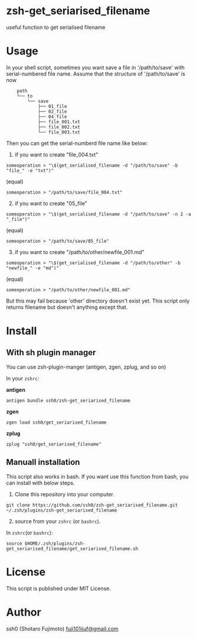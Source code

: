 # zsh-get_seriarised_filename

useful function to get serialised filename

# Usage

In your shell script, sometimes you want save a file in '/path/to/save'
with serial-numbered file name.
Assume that the structure of '/path/to/save' is now

```
    path
    └── to
        └── save
            ├── 01_file
            ├── 02_file
            ├── 04_file
            ├── file_001.txt
            ├── file_002.txt
            └── file_003.txt
```

Then you can get the serial-numberd file name like below:

1. if you want to create "file_004.txt"

```
someoperation > "\$(get_serialised_filename -d "/path/to/save" -b "file_" -e "txt")"
```

(equal)

```
someoperation > "/path/to/save/file_004.txt"
```

2. if you want to create "05_file"

```
someoperation > "\$(get_serialised_filename -d "/path/to/save" -n 2 -a "_file")"
```

(equal)

```
someoperation > "/path/to/save/05_file"
```

3. if you want to create "/path/to/other/newfile_001.md"

```
someoperation > "\$(get_serialised_filename -d "/path/to/other" -b "newfile_" -e "md")"
```

(equal)

```
someoperation > "/path/to/other/newfile_001.md"
```

But this may fail because 'other' directory doesn't exist yet.
This script only returns filename but doesn't anything except that.

# Install

## With sh plugin manager

You can use zsh-plugin-manger (antigen, zgen, zplug, and so on)

In your `zshrc`:

**antigen**

```
antigen bundle ssh0/zsh-get_seriarised_filename
```

**zgen**

```
zgen load ssh0/get_seriarised_filename
```

**zplug**

```
zplug "ssh0/get_seriarised_filename"
```

## Manuall installation

This script also works in bash. If you want use this function from bash,
you can install with below steps.

1. Clone this repository into your computer.

```
git clone https://github.com/ssh0/zsh-get_seriarised_filename.git ~/.zsh/plugins/zsh-get_seriarised_filename
```

2. source from your `zshrc` (or `bashrc`).

In `zshrc`(or `bashrc`):

```
source $HOME/.zsh/plugins/zsh-get_seriarised_filename/get_seriarised_filename.sh
```

# License

This script is published under MIT License.

# Author

ssh0 (Shotaro Fujimoto) <fuji101ijuf@gmail.com>

